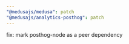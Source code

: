 ```yaml
---
"@medusajs/medusa": patch
"@medusajs/analytics-posthog": patch
---
```


fix: mark posthog-node as a peer dependency
